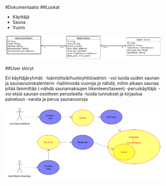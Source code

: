 #Dokumentaatio
##Luokat
* Käyttäjä
* Sauna
* Vuoro

![luokkakaavio](uml-model.png)


##User storyt

Eri käyttäjäryhmät:
-Isännöitsiä/huotoyhtiö/admin:
	-voi luoda uuden saunan ja saunavuorokalenterin
	-hallinnoida vuoroja ja nähdä, mihin aikaan saunaa pitää lämmittää
	(-nähdä saunamaksujen liikenteen/taseen) 
-peruskäyttäjä:
	-voi etsiä saunan osoitteen perusteella
	-luoda tunnukset ja kirjautua palveluun
	-varata ja perua saunavuoroja

![user-story-kaavio](User-story-Diagram.png)
